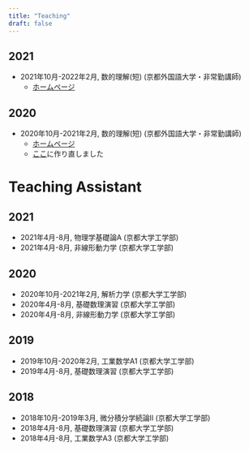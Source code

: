 ```yaml
---
title: "Teaching"
draft: false
---
```


## 2021
- 2021年10月-2022年2月, 数的理解(短) (京都外国語大学・非常勤講師)
    - [ホームページ](/teaching/2021-suutekirikai)

## 2020
- 2020年10月-2021年2月, 数的理解(短) (京都外国語大学・非常勤講師)
    - [ホームページ](https://www.notion.so/5b736da8bc5345e4bb5c7feec8825f32)
    - [ここ](/teaching/2020-suutekirikai)に作り直しました

# Teaching Assistant

## 2021
- 2021年4月-8月, 物理学基礎論A (京都大学工学部)
- 2021年4月-8月, 非線形動力学 (京都大学工学部)

## 2020
- 2020年10月-2021年2月, 解析力学 (京都大学工学部)
- 2020年4月-8月, 基礎数理演習 (京都大学工学部)
- 2020年4月-8月, 非線形動力学 (京都大学工学部)

## 2019
- 2019年10月-2020年2月, 工業数学A1 (京都大学工学部)
- 2019年4月-8月, 基礎数理演習 (京都大学工学部)

## 2018
- 2018年10月-2019年3月, 微分積分学続論II (京都大学工学部)
- 2018年4月-8月, 基礎数理演習 (京都大学工学部)
- 2018年4月-8月, 工業数学A3 (京都大学工学部)
